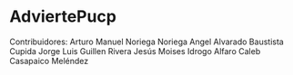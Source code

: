 # AdviertePucp
Contribuidores:
Arturo Manuel Noriega Noriega
Angel Alvarado Baustista Cupida
Jorge Luis Guillen Rivera
Jesús Moises Idrogo Alfaro
Caleb Casapaico Meléndez
